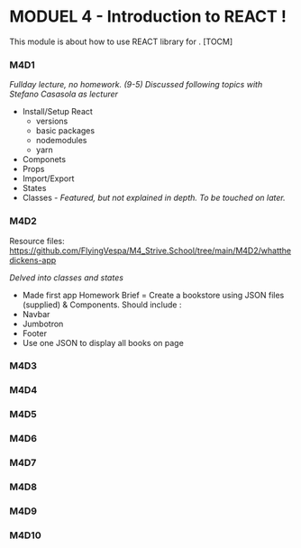 # MODUEL 4 - Introduction to REACT !
This module is about how to use REACT library for . 
[TOCM]

### M4D1
*Fullday lecture, no homework. (9-5) Discussed following topics with Stefano Casasola as lecturer*
- Install/Setup React 
	 - versions 
	 - basic packages
	 - nodemodules
	 - yarn
 - Componets
 - Props
 - Import/Export
 - States
 - Classes - *Featured, but not explained in depth. To be touched on later.*

### M4D2
Resource files: https://github.com/FlyingVespa/M4_Strive.School/tree/main/M4D2/whatthedickens-app

*Delved into classes and states*
- Made first app
Homework Brief = Create a bookstore using JSON files (supplied) & Components. Should include :
- Navbar
- Jumbotron
- Footer
- Use one JSON to display all books on page
### M4D3
### M4D4
### M4D5
### M4D6
### M4D7
### M4D8
### M4D9
### M4D10
